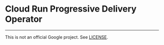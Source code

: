 # Cloud Run Progressive Delivery Operator

---

This is not an official Google project. See [LICENSE](./LICENSE).
